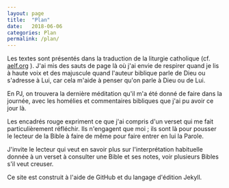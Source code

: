 ```yaml
---
layout: page
title:  "Plan"
date:   2018-06-06
categories: Plan
permalink: /plan/
---
```


Les textes sont présentés dans la traduction de la liturgie catholique (cf. [aelf.org]
). J'ai mis des sauts de page là où j'ai envie de respirer quand je lis à haute voix
et des majuscule quand l'auteur biblique parle de Dieu ou s'adresse à Lui, car cela m'aide à penser qu'on parle à Dieu ou de Lui.

En PJ, on trouvera la dernière méditation qu'il m'a été donné de faire dans la journée,
avec les homélies et commentaires bibliques que j'ai pu avoir ce jour là.

Les encadrés rouge expriment ce que j'ai compris d'un verset qui me fait particulièrement réfléchir.
Ils n'engagent que moi ; ils sont là pour pousser le lecteur de la Bible à faire de même pour faire entrer en lui la Parole.

J'invite le lecteur qui veut en savoir plus sur l'interprétation habituelle donnée à un verset
à consulter une Bible et ses notes, voir plusieurs Bibles s'il veut creuser.

Ce site est construit à l'aide de GitHub et du langage d'édition Jekyll.

[aelf.org]: https://www.aelf.org
